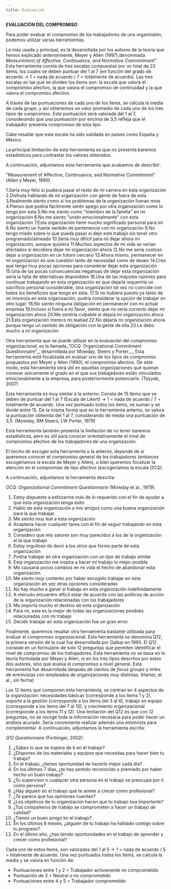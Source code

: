 ```yaml
---
title: Evaluación
---
```




**EVALUACIÓN DEL COMPROMISO**

Para poder evaluar el compromiso de los trabajadores de una organizaión, podemos utilizar varias herramientas.

La más usada y principal, es la desarrollada por los autores de la teoría que hemos explicado anteriormente, Meyer y Allen (1997),denominada _Measurement of Affective, Continuance, and Normative Commintment&quot;_. Esta herramienta consta de tres escalas compuestas por un total de 23 ítems, los cuales se deben puntuar del 1 al 7 (en función del grado de acuerdo → 1 = nada de acuerdo /  7 = totalmente de acuerdo). Las tres escalas en las que se dividen los ítems son: la escala que valora el compromiso afectivo, la que valora el compromiso de continuidad y la que valora el compromiso afectivo.

A través de las puntuaciones de cada uno de los ítems, se calcula la media de cada grupo, y así obtenemos un valor promedio de cada uno de los tres tipos de compromiso. Este puntuación será valorada del 1 al 7, considerando que una puntuación por encima de 3,5 refleja que el trabajador presenta compromiso de esta tipo.

Cabe resaltar que esta escala ha sido validada en países como España y México.

La principal limitación de esta herramienta es que no presenta baremos estadísticos para contrastar los valores obtenidos.

A continuación, adjuntamos esta herramienta que acabamos de describir:

&quot;Measurement of Affective, Continuance, and Normative Commitment&quot; (Allen y Meyer, 1990)

1.Sería muy feliz si pudiera pasar el resto de mi carrera en esta organización
2.Disfruta hablando de mi organización con gente de fuera de esta
3.Realmente siento como si los problemas de la organización fueran míos
4.Pienso que podría fácilmente sentir apego por otra organización como lo tengo por esta
5.No me siento como &quot;miembro de la familia&quot; en mi organización
6.No me siento &quot;unido emocionalmente&quot; con esta organización
7.Esta organización tiene mucho significado personal para mi
8.No siento un fuerte sentido de pertenencia con mi organización
9.No tengo miedo sobre lo que pueda pasar si dejo este trabajo sin tener otro programado/alineado
10.Sería muy difícil para mí dejar ahora mi organización, aunque quisiera
11.Muchos aspectos de mi vida se verían afectados si decidiera dejar mi organización ahora
12.No me seria costoso dejar a organización en un futuro cercano
13.Ahora mismo, permanecer en mi organización es una cuestión tanto de necesidad como de deseo
14.Creo que tengo muy pocas opciones para considerar dejar esta organización
15.Una de las pocas consecuencias negativas de dejar esta organización sería la falta de alternativas disponibles
16.Una de las mayores razones para continuar trabajando en esta organización es que dejarla requeriría un sacrificio personal considerable, otra organización tal vez no coincide con todos los beneficios que tengo en esta.
17.Si no hubiera puesto ya tanto de mí mismo/a en esta organización, podría considerar la opción de trabajar en otro lugar.
18.No siento ninguna obligación en permanecer con mi actual empresa
19.Incluso si fuera a mi favor, siento que no sería correcto dejar mi organización ahora
20.Me sentiría culpable si dejara mi organización ahora
21.Esta organización merece mi lealtad
22.No dejaría mi organización ahora porque tengo un sentido de obligación con la gente de ella
23.Le debo mucho a mi organización

Otra herramienta que se puede utilizar en la evaluación del compromiso organizacional, es la llamada_&quot;OCQ: Organizational Commitment Questionnaire&quot;,_  desarrollada por Mowday, Steers y Porter_._ Esta herramienta está focalizada en evaluar uno de los tipos de compromiso propuestos por Meyer y Allen (1990), el compromiso afectivo. De este modo, esta herramienta será útil en aquellas organizaciones que quieran conocer únicamente el grado en el que sus trabajadores están vinculados emocionalmente a la empresa, para posteriormente potenciarlo. (Tayyab, 2007)

Esta herramienta es muy similar a la anterior. Consta de 15 ítems que se deben de puntuar del 1 al 7 (Escala de Likert) →  1 = nada de acuerdo / 7 = totalmente de acuerdo. Una vez puntuado todos los ítems, se suman y se divide entre 15. De la misma forma que en la herramienta anterior, se valora la puntuación obtenida del 1 al 7, considerando de media una puntuación de 3,5.  (Mowday, RM Steers, LW Porter, 1979)

Esta herramienta también presenta la limitación de no tener baremos estadísticos, pero es útil para conocer orientativamente el nivel de compromiso afectivo de los trabajadores de una organización.

El hecho de escoger esta herramienta o la anterior, depende de si queremos conocer el compromiso general de los trabajadores (entonces escogeríamos  la escala de Meyer y Allen), o bien queremos focalizar la atención en el compromiso de tipo afectivo (escogeríamos la escala OCQ).

A continuación, adjuntamos la herramienta descrita:

_OCQ: Organizational Commitment Questionnarie_ (Mowday et al., 1979)_:_

1. Estoy dispuesto a esfozarme más de lo requerido con el fin de ayudar a que esta organización tenga éxito
2. Hablo de esta organización a mis amigos como una buena organización para la que trabajar.
3. Me siento muy leal a esta organización
4. Aceptaría hacer cualquier tarea con el fin de seguir trabajando en esta organización
5. Considero que mis valores son muy parecidos a los de la organización el la que trabajo
6. Estoy orgulloso de decir a los otros que formo parte de esta organización
7. Podria trabajar en otra organización con un tipo de trabajo similar
8. Esta organización me inspira a hacer mi trabajo lo mejor posible
9. Me causaría pocos cambios en mi vida el hecho de abandonar esta organización
10. Me siento muy contento por haber escogido trabajar en esta organización en vez otras opciones consideradas
11. No hay mucho a ganar si trabajo en esta organización indefinidamente
12. A menudo encuentro difícil estar de acuerdo con las políticas de acción de la organización relacionadas con los trabajadores
13. Me importa mucho el destino de esta organización
14. Para mi, esta es la mejor de todas las organizaciones posibles relacionadas con mi trabajo
15. Decidir trabajar en esta organización fue un gran error.

Finalmente, queremos resaltar otra herramienta bastante utilizada para evaluar el compromiso organizacional. Esta herramienta se denomina Q12, la primera versión de la cual fue desarrollada por Gallup en 1990. El Q12 consiste en un formulario de solo 12 preguntas que permiten identificar el nivel de compromiso de los trabajadores. Esta herramienta no se basa en la teoría formulada por Meyer y Allen, ni en los tres tipos descritos por estos dos autores, sino que evalúa el compromiso a nivel general. Esta herramienta fue desarrollada después de cientos de _focus groups_ y miles de entrevistas con empleados de organizaciones muy distintas. (Harter, et al., sin fecha)

Los 12 ítems que componen esta herramienta, se centran en 4 aspectos de la organización:  necesidades básicas (corresponde a los ítems 1 y 2), soporte a la gestión (corresponde a los ítems del 3 al 6), trabajo en equipo (corresponde a los ítems del 7 al 10), y crecimiento organizacional (corresponde a los ítems 11 y 12). Una limitación del Q12 es que con 12 preguntas, no se recoge toda la información necesaria para poder hacer un análisis acurado. Seria conveniente realizar además una entrevista para complementar.
A continuación, adjuntamos la herramienta escrita:

_Q12 Questionnaire_ (Forbinger, 2002):

1. ¿Sabes lo que se espera de ti en el trabajo?
2. ¿Dispones de los materiales y equipos que necesitas para hacer bien tu trabajo?
3. En el trabajo, ¿tienes oportunidad de hacerlo mejor cada día?
4. En los últimos 7 días, ¿te has sentido reconocido o premiado por haber hecho un buen trabajo?
5. ¿Tu supervisor o cualquier otra persona en el trabajo se preocupa por ti como persona?
6. ¿Hay alguien en el trabajo que te anime a crecer como profesional?
7. ¿Te parece que tus opiniones cuentan?
8. ¿Los objetivos de tu organización hacen que tu trabajo sea importante?
9. ¿Tus compañeros de trabajo se comprometen a hacer un trabajo de calidad?
10. ¿Tienes un buen amigo en el trabajo?
11. En los últimos 6 meses, ¿alguien de tu trabajo ha hablado contigo sobre tu progreso?
12. En el último año, ¿has tenido oportunidades en el trabajo de aprender y crecer como profesional?

Cada uno de estos ítems, son valorados del 1 al 5 → 1 = nada de acuerdo / 5 = totalmente de acuerdo. Una vez puntuados todos los ítems, se calcula la media y se valora en función de:

- Puntuaciones entre 1 y 2 = Trabajador activamente no comprometido
- Puntuación de 3 = Neutral o no comprometido
- Puntuaciones entre 4 y 5 = Trabajador comprometido

